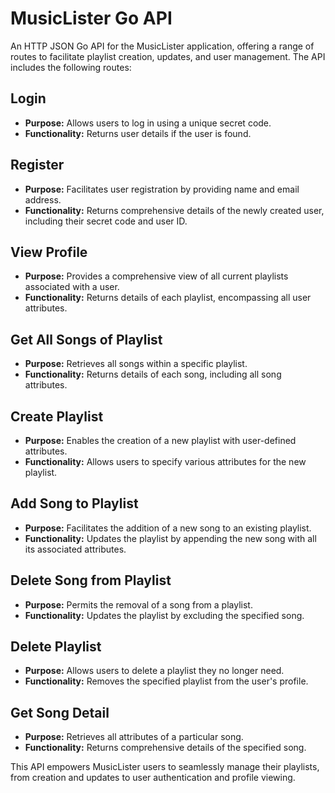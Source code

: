 # MusicLister Go API

An HTTP JSON Go API for the MusicLister application, offering a range of routes to facilitate playlist creation, updates, and user management. The API includes the following routes:

## Login

- **Purpose:** Allows users to log in using a unique secret code.
- **Functionality:** Returns user details if the user is found.

## Register

- **Purpose:** Facilitates user registration by providing name and email address.
- **Functionality:** Returns comprehensive details of the newly created user, including their secret code and user ID.

## View Profile

- **Purpose:** Provides a comprehensive view of all current playlists associated with a user.
- **Functionality:** Returns details of each playlist, encompassing all user attributes.

## Get All Songs of Playlist

- **Purpose:** Retrieves all songs within a specific playlist.
- **Functionality:** Returns details of each song, including all song attributes.

## Create Playlist

- **Purpose:** Enables the creation of a new playlist with user-defined attributes.
- **Functionality:** Allows users to specify various attributes for the new playlist.

## Add Song to Playlist

- **Purpose:** Facilitates the addition of a new song to an existing playlist.
- **Functionality:** Updates the playlist by appending the new song with all its associated attributes.

## Delete Song from Playlist

- **Purpose:** Permits the removal of a song from a playlist.
- **Functionality:** Updates the playlist by excluding the specified song.

## Delete Playlist

- **Purpose:** Allows users to delete a playlist they no longer need.
- **Functionality:** Removes the specified playlist from the user's profile.

## Get Song Detail

- **Purpose:** Retrieves all attributes of a particular song.
- **Functionality:** Returns comprehensive details of the specified song.

This API empowers MusicLister users to seamlessly manage their playlists, from creation and updates to user authentication and profile viewing.
